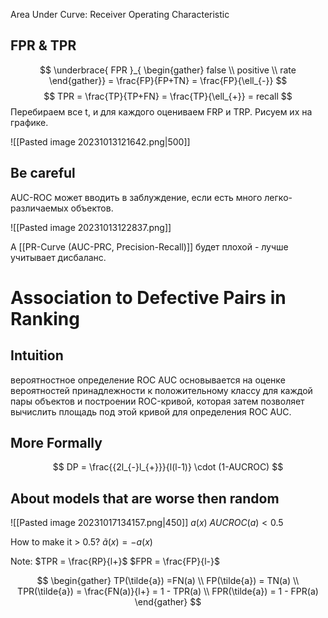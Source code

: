 Area Under Curve: Receiver Operating Characteristic 

## FPR & TPR
$$
\underbrace{ FPR }_{ \begin{gather}
false  \\
positive \\
rate
\end{gather}} = \frac{FP}{FP+TN} = \frac{FP}{\ell_{-}}
$$
$$
TPR  = \frac{TP}{TP+FN} = \frac{TP}{\ell_{+}} = recall
$$
Перебираем все t, и для каждого оцениваем FRP и TRP.  Рисуем их на графике.


![[Pasted image 20231013121642.png|500]]

## Be careful
AUC-ROC может вводить в заблуждение, если есть много легко-различаемых объектов. 

![[Pasted image 20231013122837.png]]

А [[PR-Curve (AUC-PRC, Precision-Recall)]] будет плохой - лучше учитывает дисбаланс.

# Association to Defective Pairs in Ranking

## Intuition
вероятностное определение ROC AUC основывается на оценке вероятностей принадлежности к положительному классу для каждой пары объектов и построении ROC-кривой, которая затем позволяет вычислить площадь под этой кривой для определения ROC AUC.

## More Formally
$$
DP = \frac{{2l_{-}l_{+}}}{l(l-1)} \cdot (1-AUCROC)
$$
## About models that are worse then random

![[Pasted image 20231017134157.png|450]]
$a(x)$
$AUCROC(a) < 0.5$

How to make it > 0.5?
$\tilde{a}(x) = -a(x)$

Note:
$TPR = \frac{RP}{l+}$
$FPR = \frac{FP}{l-}$

$$
\begin{gather}
TP(\tilde{a}) =FN(a) \\
FP(\tilde{a}) = TN(a) \\
TPR(\tilde{a}) = \frac{FN(a)}{l+} = 1 - TPR(a) \\
FPR(\tilde{a}) = 1 - FPR(a)
\end{gather}
$$

